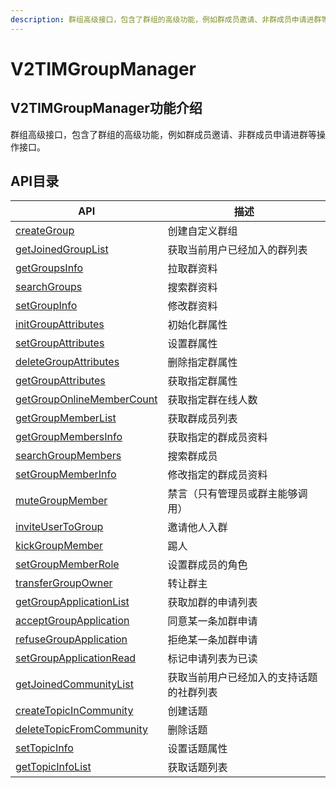 ```yaml
---
description: 群组高级接口，包含了群组的高级功能，例如群成员邀请、非群成员申请进群等操作接口。
---
```


# V2TIMGroupManager

## V2TIMGroupManager功能介绍

群组高级接口，包含了群组的高级功能，例如群成员邀请、非群成员申请进群等操作接口。

## API目录

| API                                                       | 描述                    |
| --------------------------------------------------------- | --------------------- |
| [createGroup](creategroup.md)                             | 创建自定义群组               |
| [getJoinedGroupList](getjoinedgrouplist.md)               | 获取当前用户已经加入的群列表        |
| [getGroupsInfo](getgroupsinfo.md)                         | 拉取群资料                 |
| [searchGroups](searchgroups.md)                           | 搜索群资料                 |
| [setGroupInfo](setgroupinfo.md)                           | 修改群资料                 |
| [initGroupAttributes](initgroupattributes.md)             | 初始化群属性                |
| [setGroupAttributes](setgroupattributes.md)               | 设置群属性                 |
| [deleteGroupAttributes](deletegroupattributes.md)         | 删除指定群属性               |
| [getGroupAttributes](getgroupattributes.md)               | 获取指定群属性               |
| [getGroupOnlineMemberCount](getgrouponlinemembercount.md) | 获取指定群在线人数             |
| [getGroupMemberList](getgroupmemberlist.md)               | 获取群成员列表               |
| [getGroupMembersInfo](getgroupmembersinfo.md)             | 获取指定的群成员资料            |
| [searchGroupMembers](searchgroupmembers.md)               | 搜索群成员                 |
| [setGroupMemberInfo](setgroupmemberinfo.md)               | 修改指定的群成员资料            |
| [muteGroupMember](mutegroupmember.md)                     | 禁言（只有管理员或群主能够调用）      |
| [inviteUserToGroup](inviteusertogroup.md)                 | 邀请他人入群                |
| [kickGroupMember](kickgroupmember.md)                     | 踢人                    |
| [setGroupMemberRole](setgroupmemberrole.md)               | 设置群成员的角色              |
| [transferGroupOwner](transfergroupowner.md)               | 转让群主                  |
| [getGroupApplicationList](getgroupapplicationlist.md)     | 获取加群的申请列表             |
| [acceptGroupApplication](acceptgroupapplication.md)       | 同意某一条加群申请             |
| [refuseGroupApplication](refusegroupapplication.md)       | 拒绝某一条加群申请             |
| [setGroupApplicationRead](setgroupapplicationread.md)     | 标记申请列表为已读             |
| [getJoinedCommunityList](getjoinedcommunitylist.md)       | 获取当前用户已经加入的支持话题的社群列表  |
| [createTopicInCommunity](createtopicincommunity.md)       | 创建话题                  |
| [deleteTopicFromCommunity](deletetopicfromcommunity.md)   | 删除话题                  |
| [setTopicInfo](settopicinfo.md)                           | 设置话题属性                |
| [getTopicInfoList](gettopicinfolist.md)                   | 获取话题列表                |
